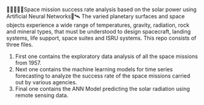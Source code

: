 👩‍🚀🌌👨‍🚀Space mission success rate analysis based on the solar power using Artificial Neural Networks📡🛰️
The varied planetary surfaces and space objects experience a wide range of temperatures, gravity, radiation, rock and mineral types, that must be understood to design spacecraft, landing systems, life support, space suites and ISRU systems. This repo consists of three files.
1) First one contains the exploratory data analysis of all the space missions from 1957.
2) Next one contains the machine learning models for time series forecasting to analyze the success rate of the space missions carried out by various agencies.
3) Final one contains the ANN Model predicting the solar radiation using remote sensing data.
